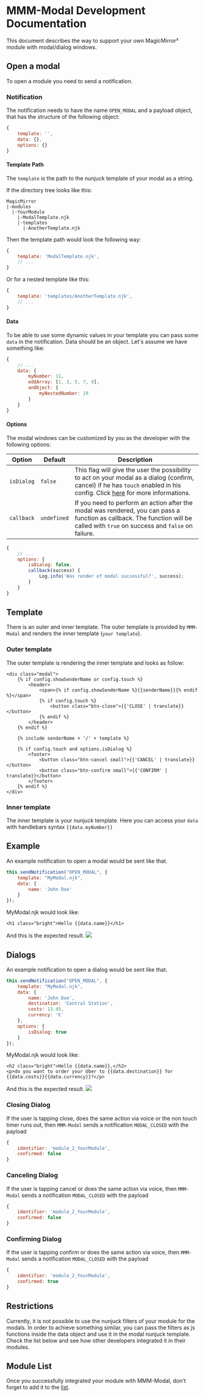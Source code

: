 # MMM-Modal Development Documentation

This document describes the way to support your own MagicMirror² module with modal/dialog windows.

## Open a modal

To open a module you need to send a notification.

### Notification

The notification needs to have the name `OPEN_MODAL` and a payload object, that has the structure of the following object:

```js
{
    template: '',
    data: {},
    options: {}
}
```

#### Template Path

The `template` is the path to the nunjuck template of your modal as a string.

If the directory tree looks like this:

```text
MagicMirror
|-modules
  |-YourModule
    |-ModalTemplate.njk
    |-templates
      |-AnotherTemplate.njk
```

Then the template path would look the following way:

```js
{
    template: 'ModalTemplate.njk',
    // ...
}
```

Or for a nested template like this:

```js
{
    template: 'templates/AnotherTemplate.njk',
    // ...
}
```

#### Data

To be able to use some dynamic values in your template you can pass some `data` in the notification. Data should be an object.
Let's assume we have something like:

```js
{
    // ...
    data: {
        myNumber: 11,
        oddArray: [1, 3, 5, 7, 9],
        anObject: {
            myNestedNumber: 19
        }
    }
}
``` 

#### Options

The modal windows can be customized by you as the developer with the following options:

| **Option** | **Default** | **Description** |
| --- | --- | --- |
| `isDialog` | `false` | This flag will give the user the possibility to act on your modal as a dialog (confirm, cancel) if he has `touch` enabled in his config. Click [here]() for more informations. |
| `callback` | `undefined` | If you need to perform an action after the modal was rendered, you can pass a function as callback. The function will be called with `true` on success and `false` on failure. |

```js
{
    // ...
    options: {
        isDialog: false,
        callback(success) {
            Log.info('Was render of modal successful?', success);
        }
    }
}
```

## Template

There is an outer and inner template. The outer template is provided by `MMM-Modal` and renders the inner template (`your template`).

### Outer template

The outer template is rendering the inner template and looks as follow:

```njk
<div class="modal">
    {% if config.showSenderName or config.touch %}
        <header>
            <span>{% if config.showSenderName %}{{senderName}}{% endif %}</span>
            {% if config.touch %}
                <button class="btn-close">{{'CLOSE' | translate}}</button>
            {% endif %}
        </header>
    {% endif %}

    {% include senderName + '/' + template %}

    {% if config.touch and options.isDialog %}
        <footer>
            <button class="btn-cancel small">{{'CANCEL' | translate}}</button>
            <button class="btn-confirm small">{{'CONFIRM' | translate}}</button>
        </footer>
    {% endif %}
</div>
```

### Inner template

The inner template is your nunjuck template. Here you can access your `data` with handlebars syntax `{{data.myNumber}}`

## Example

An example notification to open a modal would be sent like that.

```js
this.sendNotification("OPEN_MODAL", {
    template: "MyModal.njk",
    data: {
        name: 'John Doe'
    }
});
```

MyModal.njk would look like:

```njk
<h1 class="bright">Hello {{data.name}}</h1>
```

And this is the expected result.
![](.github/example_dev.png)

## Dialogs

An example notification to open a dialog would be sent like that.

```js
this.sendNotification("OPEN_MODAL", {
    template: "MyModal.njk",
    data: {
        name: 'John Doe',
        destination: 'Central Station',
        costs: 13.45,
        currency: '€'
    },
    options: {
    	isDialog: true
    }
});
```

MyModal.njk would look like:

```njk
<h2 class="bright">Hello {{data.name}},</h2>
<p>do you want to order your Uber to {{data.destination}} for {{data.costs}}{{data.currency}}?</p>
```

And this is the expected result.
![](.github/example_dialog.png)

### Closing Dialog

If the user is tapping close, does the same action via voice or the non touch timer runs out, then `MMM-Modal` sends a notification `MODAL_CLOSED` with the payload

```js
{
    identifier: 'module_2_YourModule',
    confirmed: false
}
```

### Canceling Dialog

If the user is tapping cancel or does the same action via voice, then `MMM-Modal` sends a notification `MODAL_CLOSED` with the payload

```js
{
    identifier: 'module_2_YourModule',
    confirmed: false
}
```

### Confirming Dialog

If the user is tapping confirm or does the same action via voice, then `MMM-Modal` sends a notification `MODAL_CLOSED` with the payload

```js
{
    identifier: 'module_2_YourModule',
    confirmed: true
}
```

## Restrictions

Currently, it is not possible to use the nunjuck filters of your module for the modals.
In order to achieve something similar, you can pass the filters as js functions inside the data object and use it in the
modal nunjuck template. Check the list below and see how other developers integrated it in their modules.

## Module List

Once you successfully integrated your module with MMM-Modal, don't forget to add it to the [list](https://github.com/fewieden/MMM-Modal/wiki/Depending-Modules).
